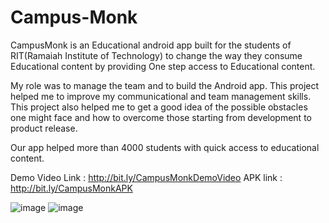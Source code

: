 # Campus-Monk

CampusMonk is an Educational android app built for the students of RIT(Ramaiah Institute of Technology) to change the way they consume Educational content by providing One step access to Educational content.

My role was to manage the team and to build the Android app.
This project helped me to improve my communicational and team management skills.
This project also helped me to get a good idea of the possible obstacles one might face and how to overcome those starting from development to product release.

Our app helped more than 4000 students with quick access to educational content.

Demo Video Link : http://bit.ly/CampusMonkDemoVideo
APK link : http://bit.ly/CampusMonkAPK

![image](https://drive.google.com/uc?export=view&id=12etkWZ-hnKXdJ4XIUawHP5T0a1xasUD1)
![image](https://drive.google.com/uc?export=view&id=12dZHw31jEjSLOESs4UUmWaAdNO33XEwU)
